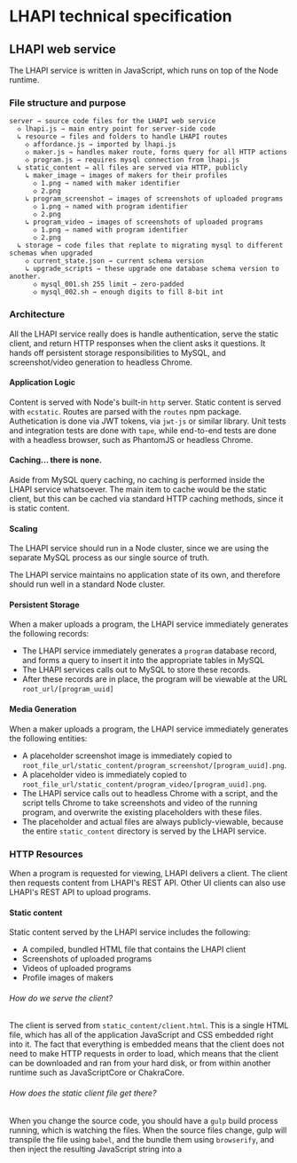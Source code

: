 # LHAPI technical specification







## LHAPI web service

The LHAPI service is written in JavaScript, which runs on top of the Node runtime.



### File structure and purpose

    server ⇾ source code files for the LHAPI web service
      ◇ lhapi.js ⇾ main entry point for server-side code
      ↳ resource ⇾ files and folders to handle LHAPI routes
        ◇ affordance.js ⇾ imported by lhapi.js
        ◇ maker.js ⇾ handles maker route, forms query for all HTTP actions
        ◇ program.js ⇾ requires mysql connection from lhapi.js
      ↳ static_content ⇾ all files are served via HTTP, publicly
        ↳ maker_image ⇾ images of makers for their profiles
          ◇ 1.png ⇾ named with maker identifier
          ◇ 2.png
        ↳ program_screenshot ⇾ images of screenshots of uploaded programs
          ◇ 1.png ⇾ named with program identifier
          ◇ 2.png
        ↳ program_video ⇾ images of screenshots of uploaded programs
          ◇ 1.png ⇾ named with program identifier
          ◇ 2.png
      ↳ storage ⇾ code files that replate to migrating mysql to different schemas when upgraded
        ◇ current_state.json ⇾ current schema version
        ↳ upgrade_scripts ⇾ these upgrade one database schema version to another.
          ◇ mysql_001.sh 255 limit ⇾ zero-padded
          ◇ mysql_002.sh ⇾ enough digits to fill 8-bit int
        


### Architecture

All the LHAPI service really does is handle authentication, serve the static client, and return HTTP responses when the client asks it questions.  It hands off persistent storage responsibilities to MySQL, and screenshot/video generation to headless Chrome.

#### Application Logic
Content is served with Node's built-in `http` server.  Static content is served with `ecstatic`.  Routes are parsed with the `routes` npm package.  Authetication is done via JWT tokens, via `jwt-js` or similar library.  Unit tests and integration tests are done with `tape`, while end-to-end tests are done with a headless browser, such as PhantomJS or headless Chrome.

#### Caching... there is none.
Aside from MySQL query caching, no caching is performed inside the LHAPI service whatsoever.  The main item to cache would be the static client, but this can be cached via standard HTTP caching methods, since it is static content.

#### Scaling
The LHAPI service should run in a Node cluster, since we are using the separate MySQL process as our single source of truth.

The LHAPI service maintains no application state of its own, and therefore should run well in a standard Node cluster.

#### Persistent Storage
When a maker uploads a program, the LHAPI service immediately generates the following records:
* The LHAPI service immediately generates a `program` database record, and forms a query to insert it into the appropriate tables in MySQL
* The LHAPI services calls out to MySQL to store these records.
* After these records are in place, the program will be viewable at the URL `root_url/[program_uuid]`

#### Media Generation
When a maker uploads a program, the LHAPI service immediately generates the following entities:
* A placeholder screenshot image is immediately copied to `root_file_url/static_content/program_screenshot/[program_uuid].png`.
* A placeholder video is immediately copied to `root_file_url/static_content/program_video/[program_uuid].png`.
* The LHAPI service calls out to headless Chrome with a script, and the script tells Chrome to take screenshots and video of the running program, and overwrite the existing placeholders with these files.
* The placeholder and actual files are always publicly-viewable, because the entire `static_content` directory is served by the LHAPI service.



### HTTP Resources

When a program is requested for viewing, LHAPI delivers a client.  The client then requests content from LHAPI's REST API.  Other UI clients can also use LHAPI's REST API to upload programs.

#### Static content

Static content served by the LHAPI service includes the following:

* A compiled, bundled HTML file that contains the LHAPI client
* Screenshots of uploaded programs
* Videos of uploaded programs
* Profile images of makers

###### How do we serve the client?
The client is served from `static_content/client.html`.  This is a single HTML file, which has all of the application JavaScript and CSS embedded right into it.  The fact that everything is embedded means that the client does not need to make HTTP requests in order to load, which means that the client can be downloaded and ran from your hard disk, or from within another runtime such as JavaScriptCore or ChakraCore.

###### How does the static client file get there?
When you change the source code, you should have a `gulp` build process running, which is watching the files.  When the source files change, gulp will transpile the file using `babel`, and the bundle them using `browserify`, and then inject the resulting JavaScript string into a <script> tag in the client HTML.

###### How do we serve videos and screenshots?
As part of LHAPI's mission, it will automatically generate screenshots and videos of every program that a maker uploads.  It places screenshots in `static_content/program_screenshot` and videos in `static_content/program_video`.  These screenshots and videos are displayed in the LHAPI client, and also in social media tiles.

#### Dynamic content

* `/maker/[maker_id]`, to CRUD maker records: a composition of a couple database tables.
* `/affordance/[something]`, to CRUD valid JWT tokens: potentially could be zero database interaction needed with JWT.
* `/program/[program_id]`, to CRUD program records: a composition of **many** database tables
* `/[program_id]`, aliases to `/program/[program_id]`, so that programs are viewable straight from the root URL



### Database Schema

#### `maker`
| id | subtype_ref | name | bio | date_born | email | signature |
The JWT token stored on the client is a subset of these columns/properties.
The Maker entity inside the LHAPI client/server source code is a superset of these columns/properties.

#### `program`
| id | subtype_ref | maker_ref | date_born | title | summary | schema_ref | schema_data | stack_data | signature_data |

#### `progam_subtype_1` (heightmap schema)
| length_x | length_y | camera_position | camera_offset | light_position | light_offset | light_color | light_intensity |







## LHAPI business logic and shared code.

LHAPI entities use a class/protocol system provided by TypeScript--this provides static type checking, and code that is more self-documenting than the alternative entity/ability architecture.  The disadvantage is that static class/protocol systems are more verbose than dynamic object compositions (which the alternative "entity/ability system" is one of).

The constructor for LHAPI entities needs to handle constructing class instances, from both a plain JS object of values, and a Protobuf descriptor.

### Classes and protocols: client
The client uses the shared entity class constructors, nothing special.

### Classes and protocols: server
The server uses the unserialized descriptor objects to generate queries, and save data to the database.
For requests, it queries the database, and then turns the returned results into Protobuf descriptors, to send over the wire.

### Classes and protocols: shared
* Maker
* Serializable

### Serialization

Done via Protobuf objects, which are constructed using factory functions that are auto-generated by `protoc`, which is ran against the protobuf descriptor files in the `lhvm-spec` repo (doesn't exist yet).

#### descriptors

All of the Entity objects should be able to product a Protobuf descriptor object, by running a simple function.







## LHAPI client

### Architecture

#### Route handling

For the LHAPI client, we have the concept of front-end routes, that a human would navigate to, and a back-end route, were the client can interact with REST resouces via HTTP requests.  Both of these routes are matched using the npm `routes` package, since it works on the client and on the server.

###### front-end routes

Shows the 
`my.domain.tld/2342413253253452435`
`my.domain.tld/2342413253253452435?maker=true`

###### back-end routes

`my.domain.tld/stack/` -> REST resource for stack entities
`my.domain.tld/maker/` -> REST resource for maker entities
`my.domain.tld/affordance/` -> REST resource for JWT


###### What is the purpose of URL routes in relation to the LHAPI single-page client?
Even though the client is rendered and navigated entirely within a single HTML page, we want to provide routes, so that existing browser bookmark functionality can be used to fill state within the app once it loads.  We can use a `#` in the URL to "fake" a URL page change, when in reality, it is just a mechanism used to fill state in the application, on the existing page.


#### UI Rendering

The LHAPI UI consists entirely of the stack viewing client: there are **no** separate pages for user profiles, statistics, etc.  Everything is contained in the one page, with different sidebars, dialogs, and modals accomodating everything that is not primary content.

For the most part, the React components that comprise the LHAPI client are stateless functions.  The main exception to this are:
* Forms: these have to contain their own temporary state, to validate, before they allow the user to submit.
* WebGL visualizer: the visualizer needs a DOM reference to the canvas element, in order to start and stop the running animation, and therefore it must be stateful.

#### Main UI components

* The stack visualizer
* The maker profile
* The stack action panel (fork, edit, delete)
* The stack outline editor: right now, limited to simple, global transforms, such as slowing down time

#### Access Control

We want to show different things to different classes of people, depending on their identity.  For example, if you were on the.root.url/2343242342342 looking at a stack animation, the author of the stack would see UI controls for modifying and deleting the stack, while all other users would see nothing.

We verify their identities using JSON web tokens (JWT).  Every JWT is stored on the client, and contains the access control information for the logged-in user: this could be a "subtype" integer, or maybe an array of roles the user has access to.  All of this information is contained in the JWT client-side, and is cryptographically-verified by the server.

Non-authenticated users could always forge their JWT, and see the admin parts of the UI, but as long as the REST resources are properly guarded on the server, none of the REST requests will be able to pull back any useful data.

#### State management

Global is managed in Redux, even though there is no reason to pull in this library--I'm interested to see how this plays out with TypeScript.  Checking the Redux action creators and reducers will be difficult with TypeScript, but I believe the solution lies in TypeScript's **descriminated union types**.

But, the global redux state is used only about half of the time.  Components make use of standard React state (`this.state`), and also non-react state stored in instance properties (`this.my_own_state_object = {}`).

###### Reference
[https://spin.atomicobject.com/2017/07/24/redux-action-pattern-typescript/]


#### Build stack

TypeScript -> Browserify orchestrated within a gulp build pipeline.  Notice that Babel is missing from the pipeline: we don't need it for anything, because TypeScript is a huge, monolithic compiler.





## The LHAPI build process

As part of introducing TypeScript, we have a problem: the client code targets browser ES6, the server code targets Node (most of ES6) in CommonJS format, and other code needs to be shared between the two runtimes.  In additions, we need to **debug** and **test** the code in both runtimes.

These problems are mitigated by the TypeScript compiler, module bundlers, sourcemaps, and other trickery, but it's good to remember that we are targeting two separate runtimes with a foreign language.

### How is our build process set up?

We have two separate build processes: a simple build process for the Node server-side code, and a complex process for the browser-bundled client-side code.

#### npm scripts are the orchestrator
npm commands start the build processes for the client and server.  The client build process is started by invoking gulp.  It's unclear right now how the server build process will be started: will this be tsc, gulp, nodemon, or ts-node?

#### server build process
The server code is compiled, by TypeScript, to target Node.  Sourcemaps are also output, to aid in debugging.

Somehow, while the build/dev environment is running, we need to re-start the server, every time the TypeScript is successfully compiled into JS.

#### client build process
The client code is compiled by TypeScript into ES5 modules, and then handed off to an ES5 bundler, such as WebPack or Browserify.  Sourcemaps are output, to aid debugging.  Since we are running the ES5 modules through a bundler, we need a build pipeline, handled by gulp.

#### build pipeline
gulp is used to copy static assets, start a web server to serve the client code, run the watchify/browserify transforms, etc.

We could also possibly use gulp to watch our server compilation output file, and re-start the server process when the file changes.

###### reference

[https://github.com/gilamran/fullstack-typescript]









# T  H  E     E  N  D